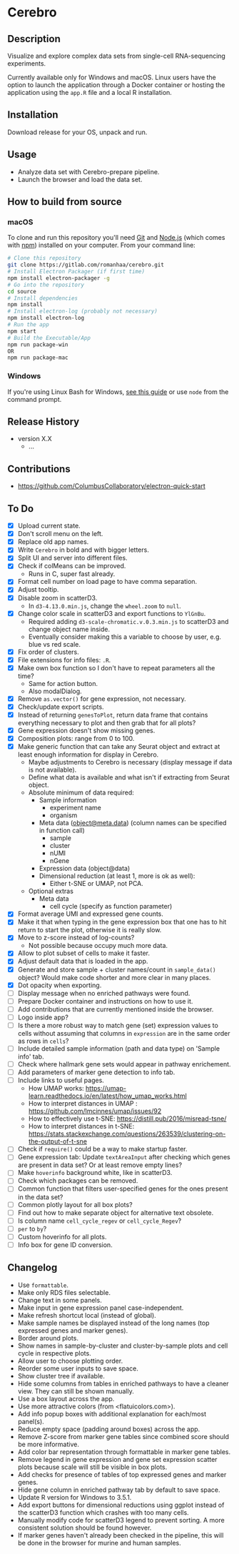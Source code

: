 # Cerebro

## Description

Visualize and explore complex data sets from single-cell RNA-sequencing experiments.

Currently available only for Windows and macOS.
Linux users have the option to launch the application through a Docker container or hosting the application using the `app.R` file and a local R installation.

## Installation

Download release for your OS, unpack and run.

## Usage

* Analyze data set with Cerebro-prepare pipeline.
* Launch the browser and load the data set.

## How to build from source

### macOS

To clone and run this repository you'll need [Git](https://git-scm.com) and [Node.js](https://nodejs.org/en/download/) (which comes with [npm](http://npmjs.com)) installed on your computer. From your command line:

```bash
# Clone this repository
git clone https://gitlab.com/romanhaa/cerebro.git
# Install Electron Packager (if first time)
npm install electron-packager -g 
# Go into the repository
cd source
# Install dependencies
npm install
# Install electron-log (probably not necessary)
npm install electron-log
# Run the app
npm start
# Build the Executable/App
npm run package-win
OR
npm run package-mac 
```

### Windows

If you're using Linux Bash for Windows, [see this guide](https://www.howtogeek.com/261575/how-to-run-graphical-linux-desktop-applications-from-windows-10s-bash-shell/) or use `node` from the command prompt.

## Release History

* version X.X
  * ...

## Contributions

* <https://github.com/ColumbusCollaboratory/electron-quick-start>

## To Do

* [x] Upload current state.
* [x] Don't scroll menu on the left.
* [x] Replace old app names.
* [x] Write `Cerebro` in bold and with bigger letters.
* [x] Split UI and server into different files.
* [x] Check if colMeans can be improved.
  * Runs in C, super fast already.
* [x] Format cell number on load page to have comma separation.
* [x] Adjust tooltip.
* [x] Disable zoom in scatterD3.
  * In `d3-4.13.0.min.js`, change the `wheel.zoom` to `null`.
* [x] Change color scale in scatterD3 and export functions to `YlGnBu`.
  * Required adding `d3-scale-chromatic.v.0.3.min.js` to scatterD3 and change object name inside.
  * Eventually consider making this a variable to choose by user, e.g. blue vs red scale.
* [x] Fix order of clusters.
* [x] File extensions for info files: `.R`.
* [x] Make own box function so I don't have to repeat parameters all the time?
  * Same for action button.
  * Also modalDialog.
* [x] Remove `as.vector()` for gene expression, not necessary.
* [x] Check/update export scripts.
* [x] Instead of returning `genesToPlot`, return data frame that contains everything necessary to plot and then grab that for all plots?
* [x] Gene expression doesn't show missing genes.
* [x] Composition plots: range from 0 to 100.
* [x] Make generic function that can take any Seurat object and extract at least enough information for display in Cerebro.
  * Maybe adjustments to Cerebro is necessary (display message if data is not available).
  * Define what data is available and what isn't if extracting from Seurat object.
  * Absolute minimum of data required:
    * Sample information
      * experiment name
      * organism
    * Meta data (object@meta.data) (column names can be specified in function call)
      * sample
      * cluster
      * nUMI
      * nGene
    * Expression data (object@data)
    * Dimensional reduction (at least 1, more is ok as well):
      * Either t-SNE or UMAP, not PCA.
  * Optional extras
    * Meta data
      * cell cycle (specify as function parameter)
* [x] Format average UMI and expressed gene counts.
* [x] Make it that when typing in the gene expression box that one has to hit return to start the plot, otherwise it is really slow.
* [x] Move to z-score instead of log-counts?
    * Not possible because occupy much more data.
* [x] Allow to plot subset of cells to make it faster.
* [x] Adjust default data that is loaded in the app.
* [x] Generate and store sample + cluster names/count in `sample_data()` object? Would make code shorter and more clear in many places.
* [x] Dot opacity when exporting.
* [ ] Display message when no enriched pathways were found.
* [ ] Prepare Docker container and instructions on how to use it.
* [ ] Add contributions that are currently mentioned inside the browser.
* [ ] Logo inside app?
* [ ] Is there a more robust way to match gene (set) expression values to cells without assuming that columns in `expression` are in the same order as rows in `cells`?
* [ ] Include detailed sample information (path and data type) on 'Sample info' tab.
* [ ] Check where hallmark gene sets would appear in pathway enrichement.
* [ ] Add parameters of marker gene detection to info tab.
* [ ] Include links to useful pages.
  * How UMAP works: <https://umap-learn.readthedocs.io/en/latest/how_umap_works.html>
  * How to interpret distances in UMAP : <https://github.com/lmcinnes/umap/issues/92>
  * How to effectively use t-SNE: <https://distill.pub/2016/misread-tsne/>
  * How to interpret distances in t-SNE: <https://stats.stackexchange.com/questions/263539/clustering-on-the-output-of-t-sne>
* [ ] Check if `require()` could be a way to make startup faster.
* [ ] Gene expression tab: Update `textAreaInput` after checking which genes are present in data set? Or at least remove empty lines?
* [ ] Make `hoverinfo` background white, like in scatterD3.
* [ ] Check which packages can be removed.
* [ ] Common function that filters user-specified genes for the ones present in the data set?
* [ ] Common plotly layout for all box plots?
* [ ] Find out how to make separate object for alternative text obsolete.
* [ ] Is column name `cell_cycle_regev` or `cell_cycle_Regev`?
* [ ] `per` to `by`?
* [ ] Custom hoverinfo for all plots.
* [ ] Info box for gene ID conversion.

## Changelog

* Use `formattable`.
* Make only RDS files selectable.
* Change text in some panels.
* Make input in gene expression panel case-independent.
* Make refresh shortcut local (instead of global).
* Make sample names be displayed instead of the long names (top expressed genes and marker genes).
* Border around plots.
* Show names in sample-by-cluster and cluster-by-sample plots and cell cycle in respective plots.
* Allow user to choose plotting order.
* Reorder some user inputs to save space.
* Show cluster tree if available.
* Hide some columns from tables in enriched pathways to have a cleaner view. They can still be shown manually.
* Use a box layout across the app.
* Use more attractive colors (from <flatuicolors.com>).
* Add info popup boxes with additional explanation for each/most panel(s).
* Reduce empty space (padding around boxes) across the app.
* Remove Z-score from marker gene tables since combined score should be more informative.
* Add color bar representation through formattable in marker gene tables.
* Remove legend in gene expression and gene set expression scatter plots because scale will still be visible in box plots.
* Add checks for presence of tables of top expressed genes and marker genes.
* Hide gene column in enriched pathway tab by default to save space.
* Update R version for Windows to 3.5.1.
* Add export buttons for dimensional reductions using ggplot instead of the scatterD3 function which crashes with too many cells.
* Manually modify code for scatterD3 legend to prevent sorting. A more consistent solution should be found however.
* If marker genes haven't already been checked in the pipeline, this will be done in the browser for murine and human samples.
